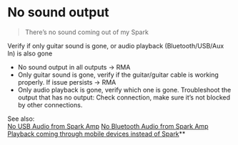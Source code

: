 # No sound output
> There’s no sound coming out of my Spark

Verify if only guitar sound is gone, or audio playback (Bluetooth/USB/Aux In) is also gone
-   No sound output in all outputs -> RMA
-   Only guitar sound is gone, verify if the guitar/guitar cable is working properly. If issue persists -> RMA
-   Only audio playback is gone, verify which one is gone. Troubleshoot the output that has no output: Check connection, make sure it’s not blocked by other connections.

See also:  
[No USB Audio from Spark Amp](https://help.positivegrid.com/hc/en-us/articles/8280404570253-No-USB-Audio-from-Spark-Amp)
[No Bluetooth Audio from Spark Amp](https://help.positivegrid.com/hc/en-us/articles/8280403753229-No-Bluetooth-Audio-from-Spark-Amp)
[Playback coming through mobile devices instead of Spark](https://help.positivegrid.com/hc/en-us/articles/8140215334541-Playback-coming-through-mobile-devices-instead-of-Spark)**
